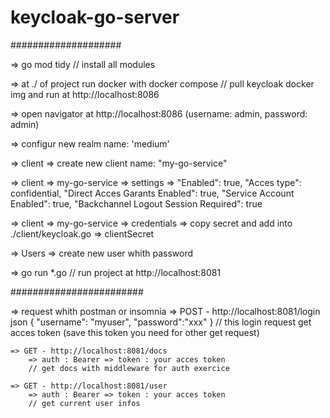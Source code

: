 # keycloak-go-server

####################

=> go mod tidy // install all modules

=> at ./ of project run docker with docker compose // pull keycloak docker img and run at http://localhost:8086

=> open navigator at http://localhost:8086 (username: admin, password: admin)

=> configur new realm name: 'medium'

=> client => create new client name: "my-go-service"

=> client => my-go-service => settings => "Enabled": true, "Acces type": confidential, "Direct Acces Garants Enabled": true, "Service Account Enabled":        true, "Backchannel Logout Session Required": true

=> client => my-go-service => credentials => copy secret and add into ./client/keycloak.go => clientSecret 

=> Users => create new user whith password 

=> go run *.go // run project at http://localhost:8081

########################

=> request whith postman or insomnia 
    => POST - http://localhost:8081/login 
        json {
	        "username": "myuser",
	        "password":"xxx"
        }
        // this login request get acces token (save this token you need for other get request)

    => GET - http://localhost:8081/docs
        => auth : Bearer => token : your acces token
        // get docs with middleware for auth exercice
        
    => GET - http://localhost:8081/user
        => auth : Bearer => token : your acces token
        // get current user infos 
        
        
